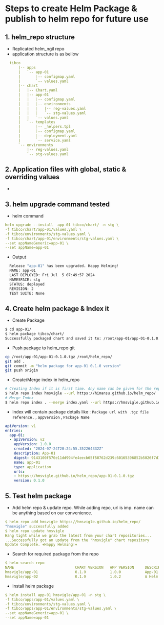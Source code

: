 # Steps to create Helm Package & publish to helm repo for future use
## 1. helm_repo structure
  * Replicated helm_ngil repo
  * application structure is as bellow
  ````yaml
    tibco
        |-- apps
        |   `-- app-01
        |       |-- configmap.yaml
        |       `-- values.yaml
        |-- chart
        |   |-- Chart.yaml
        |   |-- app-01
        |   |   |-- configmap.yaml
        |   |   |-- environments
        |   |   |   |-- reg-values.yaml
        |   |   |   `-- stg-values.yaml
        |   |   `-- values.yaml
        |   `-- templates
        |       |-- _helpers.tpl
        |       |-- configmap.yaml
        |       |-- deployment.yaml
        |       `-- service.yaml
        `-- environments
            |-- reg-values.yaml
            `-- stg-values.yaml

  ````
## 2. Application files with global, static & overriding values
  * 

## 3. helm upgrade command tested
  * helm command 
  ````yaml
  helm upgrade --install  app-01 tibco/chart/ -n stg \
  -f tibco/chart/app-01/values.yaml \
  -f tibco/environments/stg-values.yaml \
  -f tibco/chart/app-01/environments/stg-values.yaml \
  --set appNameGeneric=app-01 \
  --set appName=app-01

  ````
  * Output
  ````bash
    Release "app-01" has been upgraded. Happy Helming!
    NAME: app-01
    LAST DEPLOYED: Fri Jul  5 07:49:57 2024
    NAMESPACE: stg
    STATUS: deployed
    REVISION: 2
    TEST SUITE: None
  ````
## 4. Create helm package & Index it
  * Create Package
  ```bash
  $ cd app-01/
  $ helm package tibco/chart/
  Successfully packaged chart and saved it to: /root/app-01/app-01-0.1.0.tgz
  ```
  * Push package to helm_repo git
  ```bash
  cp /root/app-01/app-01-0.1.0.tgz /root/helm_repo/
  git add .
  git commit -m "helm package for app-01 0.1.0 version"
  git push origin 
  ```
  * Create/Merge index in helm_repo    
  ```bash
  # Creating Index if it is first time. Any name can be given for the repo
  $ helm repo index hmsvigle --url https://himansu.github.io/helm_repo/ 
  # Merge Index
  $ helm repo index . --merge index.yaml --url https://hmsvigle.github.io/helm_repo/
  ```
  * Index will contain package details like : `Package url with .tgz file reference.` , `appVersion` , `Package Name`
  ```yaml
  apiVersion: v1
  entries:
    app-01:
    - apiVersion: v2
      appVersion: 1.0.0
      created: "2024-07-24T20:24:55.352264332Z"
      description: App-01
      digest: 9143100f570e11dd994fe4eecb65f50762d239c60165396852b5026f7d1bfb0a
      name: app-01
      type: application
      urls:
      - https://hmsvigle.github.io/helm_repo/app-01-0.1.0.tgz
      version: 0.1.0
  ```
## 5. Test helm package 
* Add helm repo & update repo. While adding repo, url is imp. name can be anything based on our convenience.
```yaml
$ helm repo add hmsvigle https://hmsvigle.github.io/helm_repo/
"hmsvigle" successfully added
$ helm repo update hmsvigle
Hang tight while we grab the latest from your chart repositories...
...Successfully got an update from the "hmsvigle" chart repository
Update Complete. ⎈Happy Helming!⎈
```
* Search for required package from the repo
```yaml
$ helm search repo 
NAME                            CHART VERSION   APP VERSION     DESCRIPTION                
hmsvigle/app-01                 0.1.0           1.0.0           App-01                     
hmsvigle/app-02                 0.1.0           1.0.2           A Helm chart for Kubernetes
```
* Install helm package
```yaml
$ helm install app-01 hmsvigle/app-01 -n stg \
-f tibco/apps/app-01/values.yaml \
-f tibco/environments/stg-values.yaml \
-f tibco/apps/app-01/environments/stg-values.yaml \
--set appNameGeneric=app-01 \
--set appName=app-01
```
